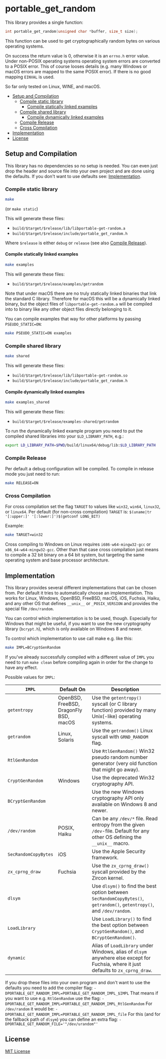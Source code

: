 portable_get_random
===================

This library provides a single function:

```C
int portable_get_random(unsigned char *buffer, size_t size);
```

This function can be used to get cryptographically random bytes on various
operating systems.

On success the return value is 0, otherwise it is an `errno.h` error value.
Under non-POSIX operating systems operating system errors are converted to a
POSIX error. This of course looses details (e.g. many Windows or macOS errors
are mapped to the same POSIX error). If there is no good mapping `EINVAL` is
used.

So far only tested on Linux, WINE, and macOS.

* [Setup and Compilation](#setup-and-compilation)
  * [Compile static library](#compile-static-library)
    * [Compile statically linked examples](#compile-statically-linked-examples)
  * [Compile shared library](#compile-shared-library)
    * [Compile dynamically linked examples](#compile-dynamically-linked-examples)
  * [Compile Release](#compile-release)
  * [Cross Compilation](#cross-compilation)
* [Implementation](#implementation)
* [License](#license)

Setup and Compilation
---------------------

This library has no dependencies so no setup is needed. You can even just
drop the header and source file into your own project and are done using
the defaults. If you don't want to use defaults see:
[Implementation](#implementation).

### Compile static library

```bash
make
```

(or `make static`)

This will generate these files:

* `build/$target/$release/lib/libportable-get-random.a`
* `build/$target/$release/include/portable_get_random.h`

Where `$release` is either `debug` or `release` (see also
[Compile Release](#compile-release)).

#### Compile statically linked examples

```bash
make examples
```

This will generate these files:

* `build/$target/$release/examples/getrandom`

Note that under macOS there are no truly statically linked binaries that link
the standard C library. Therefore for macOS this will be a dynamically linked
binary, but the object files of `libportable-get-random.a` will be compiled
into to binary like any other object files directly belonging to it.

You can compile examples that way for other platforms by passing `PSEUDO_STATIC=ON`:

```bash
make PSEUDO_STATIC=ON examples
```

### Compile shared library

```bash
make shared
```

This will generate these files:

* `build/$target/$release/lib/libportable-get-random.so`
* `build/$target/$release/include/portable_get_random.h`

#### Compile dynamically linked examples

```bash
make examples_shared
```

This will generate these files:

* `build/$target/$release/examples-shared/getrandom`

To run the dynamically linked example program you need to put the
compiled shared libraries into your `$LD_LIBRARY_PATH`, e.g.:

```bash
export LD_LIBRARY_PATH=$PWD/build/linux64/debug/lib:$LD_LIBRARY_PATH
```

### Compile Release

Per default a debug configuration will be compiled. To compile in release mode
you just need to run:

```bash
make RELEASE=ON
```

### Cross Compilation

For cross compilation set the flag `TARGET` to values like `win32`, `win64`,
`linux32`, or `linux64`. Per default (for non-cross compilation) `TARGET` is:
`$(uname|tr '[:upper:]' '[:lower:]')$(getconf LONG_BIT)`

Example:

```bash
make TARGET=win32
```

Cross compiling to Windows on Linux requires `i686-w64-mingw32-gcc` or
`x86_64-w64-mingw32-gcc`. Other than that case cross compilation just means
to compile a 32 bit binary on a 64 bit system, but targeting the same operating
system and base processor architecture.

Implementation
--------------

This library provides several different implementations that can be chosen from.
Per default it tries to automatically choose an implementation. This works for
Linux, Windows, OpenBSD, FreeBSD, macOS, iOS, Fuchsia, Haiku, and any other OS
that defines `__unix__` or `_POSIX_VERSION` and provides the special file
`/dev/random`.

You can control which implementation is to be used, though. Especially for Windows
that might be useful, if you want to use the new cryptography library (`bcrypt.h`),
which is only available on Windows 8 and newer.

To control which implementation to use call make e.g. like this:

```bash
make IMPL=BCryptGenRandom
```

If you've already successfully compiled with a different value of `IMPL` you need
to run `make clean` before compiling again in order for the change to have any
effect.

Possible values for `IMPL`:

| `IMPL`               | Default On                             | Description |
| -------------------- | -------------------------------------- | ----------- |
| `getentropy`         | OpenBSD, FreeBSD, DragonFly BSD, macOS | Use the `getentropy()` syscall (or C library function) provided by many Unix(-like) operating systems. |
| `getrandom`          | Linux, Solaris                         | Use the `getrandom()` Linux syscall with `GRND_RANDOM` flag. |
| `RtlGenRandom`       |                                        | Use `RtlGenRandom()` Win32 pseudo random number generator (very old function that might go away). |
| `CryptGenRandom`     | Windows                                | Use the deprecated Win32 cryptography API. |
| `BCryptGenRandom`    |                                        | Use the new Windows cryptography API only available on Windows 8 and newer. |
| `/dev/random`        | POSIX, Haiku                           | Can be any `/dev/*` file. Read entropy from the given `/dev`-file. Default for any other OS defining the `__unix__` macro. |
| `SecRandomCopyBytes` | iOS                                    | Use the Apple Security framework. |
| `zx_cprng_draw`      | Fuchsia                                | Use the `zx_cprng_draw()` syscall provided by the Zircon kernel. |
| `dlsym`              |                                        | Use `dlsym()` to find the best option between `SecRandomCopyBytes()`, `getrandom()`, `getentropy()`, and `/dev/random`. |
| `LoadLibrary`        |                                        | Use `LoadLibrary()` to find the best option between `CryptGenRandom()`, and `BCryptGenRandom()`. |
| `dynamic`            |                                        | Alias of `LoadLibrary` under Windows, alias of `dlsym` anywhere else except for Fuchsia, where it just defaults to `zx_cprng_draw`. |

If you drop these files into your own program and don't want to use the defaults
you need to add the compiler flag: `-DPORTABLE_GET_RANDOM_IMPL=PORTABLE_GET_RANDOM_IMPL_$IMPL`
That means if you want to use e.g. `RtlGenRandom` use the flag:
`-DPORTABLE_GET_RANDOM_IMPL=PORTABLE_GET_RANDOM_IMPL_RtlGenRandom` For `/dev/random`
it would be: `-DPORTABLE_GET_RANDOM_IMPL=PORTABLE_GET_RANDOM_IMPL_file`
For this (and for the fallback path of `dlsym`) you can define an extra flag:
`-DPORTABLE_GET_RANDOM_FILE='"/dev/urandom"'`

License
-------

[MIT License](#LICENSE.txt)
